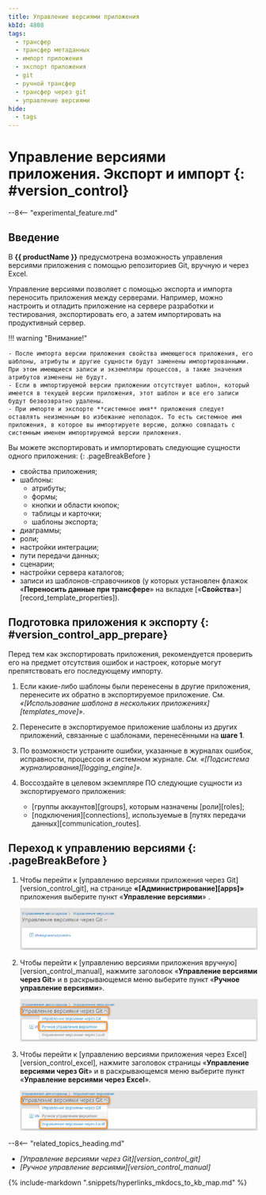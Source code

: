```yaml
---
title: Управление версиями приложения
kbId: 4808
tags:
  - трансфер
  - трансфер метаданных
  - импорт приложения
  - экспорт приложения
  - git
  - ручной трансфер
  - трансфер через git
  - управление версиями
hide:
  - tags
---
```


# Управление версиями приложения. Экспорт и импорт {: #version_control}

--8<-- "experimental_feature.md"

## Введение

В **{{ productName }}** предусмотрена возможность управления версиями приложения с помощью репозиториев Git, вручную и через Excel.

Управление версиями позволяет с помощью экспорта и импорта переносить приложения между серверами. Например, можно настроить и отладить приложение на сервере разработки и тестирования, экспортировать его, а затем импортировать на продуктивный сервер.

<!--version-control-warning-start-->
!!! warning "Внимание!"

    - После импорта версии приложения свойства имеющегося приложения, его шаблоны, атрибуты и другие сущности будут заменены импортированными. При этом имеющиеся записи и экземпляры процессов, а также значения атрибутов изменены не будут.
    - Если в импортируемой версии приложении отсутствует шаблон, который имеется в текущей версии приложения, этот шаблон и все его записи будут безвозвратно удалены.
    - При импорте и экспорте **системное имя** приложения следует оставлять неизменным во избежание неполадок. То есть системное имя приложения, в которое вы импортируете версию, должно совпадать с системным именем импортируемой версии приложения.
<!--version-control-warning-end-->

Вы можете экспортировать и импортировать следующие сущности одного приложения:
{: .pageBreakBefore }

- свойства приложения;
- шаблоны:
    - атрибуты;
    - формы;
    - кнопки и области кнопок;
    - таблицы и карточки;
    - шаблоны экспорта;
- диаграммы;
- роли;
- настройки интеграции;
- пути передачи данных;
- сценарии;
- настройки сервера каталогов;
- записи из шаблонов-справочников (у которых установлен флажок «**Переносить данные при трансфере**» на вкладке [«**Свойства**»][record_template_properties]).

## Подготовка приложения к экспорту {: #version_control_app_prepare}

Перед тем как экспортировать приложения, рекомендуется проверить его на предмет отсутствия ошибок и настроек, которые могут препятствовать его последующему импорту.

1. Если какие-либо шаблоны были перенесены в другие приложения, перенесите их обратно в экспортируемое приложение. См. *«[Использование шаблона в нескольких приложениях][templates_move]»*.
2. Перенесите в экспортируемое приложение шаблоны из других приложений, связанные с шаблонами, перенесёнными на **шаге 1**.
3. По возможности устраните ошибки, указанные в журналах ошибок, исправности, процессов и системном журнале. *См. «[Подсистема журналирования][logging_engine]».*
4. Воссоздайте в целевом экземпляре ПО следующие сущности из экспортируемого приложения:

    - [группы аккаунтов][groups], которым назначены [роли][roles];
    - [подключения][connections], используемые в [путях передачи данных][communication_routes].

## Переход к управлению версиями {: .pageBreakBefore }

1. Чтобы перейти к [управлению версиями приложения через Git][version_control_git], на странице **«[Администрирование][apps]»** приложения выберите пункт «**Управление версиями**» <i class="fa-light fa-code-branch"></i>.

    _![Страница «Управление версиями через Git»](img/version_control_git.png)_

2. Чтобы перейти к [управлению версиями приложения вручную][version_control_manual], нажмите заголовок «**Управление версиями через Git**» и в раскрывающемся меню выберите пункт «**Ручное управление версиями**».

    _![Переход к ручному управлению версиями](img/verstion_control_switch_to_manual.png)_

3. Чтобы перейти к [управлению версиями приложения через Excel][version_control_excel], нажмите заголовок страницы «**Управление версиями через Git**» и в раскрывающемся меню выберите пункт «**Управление версиями через Excel**».

    _![Переход к управлению версиями через Excel](img/excel_version_control_switch_to_excel.png)_

<div class="relatedTopics" markdown="block">

--8<-- "related_topics_heading.md"

- _[Управление версиями через Git][version_control_git]_
- _[Ручное управление версиями][version_control_manual]_

</div>

{% include-markdown ".snippets/hyperlinks_mkdocs_to_kb_map.md" %}
